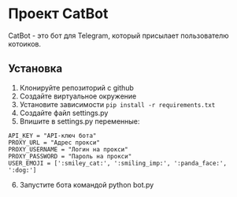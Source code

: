 # Проект CatBot

CatBot - это бот для Telegram, который присылает пользователю котоиков.

## Установка

1. Клонируйте репозиторий с github
2. Создайте виртуальное окружение
3. Установите зависимости `pip install -r requirements.txt`
4. Создайте файл settings.py
5. Впишите в settings.py переменные:
```
API_KEY = "API-ключ бота"
PROXY_URL = "Адрес прокси"
PROXY_USERNAME = "Логин на прокси"
PROXY_PASSWORD = "Пароль на прокси"
USER_EMOJI = [':smiley_cat:', ':smiling_imp:', ':panda_face:', ':dog:']
```

6. Запустите бота командой python bot.py

